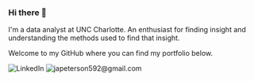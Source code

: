 ### Hi there 👋

<!--
**joshapeterson/joshapeterson** is a ✨ _special_ ✨ repository because its `README.md` (this file) appears on your GitHub profile.

Here are some ideas to get you started:

- 🔭 I’m currently working on ...
- 🌱 I’m currently learning ...
- 👯 I’m looking to collaborate on ...
- 🤔 I’m looking for help with ...
- 💬 Ask me about ...
- 📫 How to reach me: ...
- 😄 Pronouns: ...
- ⚡ Fun fact: ...
-->

I'm a data analyst at UNC Charlotte. An enthusiast for finding insight and understanding the methods used to find that insight. 

Welcome to my GitHub where you can find my portfolio below. 

![LinkedIn](https://img.shields.io/badge/linkedin-%230077B5.svg?style=for-the-badge&logo=linkedin&logoColor=white)
![japeterson592@gmail.com](https://img.shields.io/badge/Gmail-D14836?style=for-the-badge&logo=gmail&logoColor=white)
